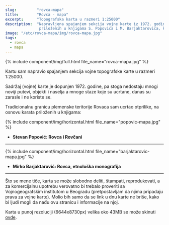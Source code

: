 ```yaml
---
slug:         "rovca-mapa"
title:        "Rovca - mapa"
excerpt:      "Topografska karta u razmeri 1:25000"
description:  "Napravljena spajanjem sekcija vojne karte iz 1972. godine, granica plemenske teritorije ucrtana na osnovu mapa
               priloženih u knjigama S. Popovića i M. Barjaktarovića, koje se takođe mogu naći ovde."
image: "/etc/rovca-mapa/img/rovca-mapa.jpg"
tags: 
  - rovca
  - mapa
---
```


{% include component/img/full.html file_name="rovca-mapa.jpg" %}

Kartu sam napravio spajanjem sekcija vojne topografske karte u razmeri 1:25000.

Sadržaj (vojne) karte je dopunjen 1972. godine, pa stoga nedostaju mnogi noviji putevi, objekti i naselja a mnoge staze koje su 
ucrtane, danas su zarasle i ne koriste se.

Tradicionalnu granicu plemenske teritorije Rovaca sam ucrtao otprilike, na osnovu karata priloženih u knjigama:

{% include component/img/horizontal.html file_name="popovic-mapa.jpg" %}
* **Stevan Popović: Rovca i Rovčani**

***

{% include component/img/horizontal.html file_name="barjaktarovic-mapa.jpg" %}
* **Mirko Barjaktarović: Rovca, etnološka monografija**

***

Što se mene tiče, karta se može slobodno deliti, štampati, reprodukovati, a za komercijalnu upotrebu verovatno bi trebalo
proveriti sa Vojnogeografskim institutom u Beogradu (pretpostavljam da njima pripadaju prava za vojne karte). Molio bih
samo da se link u dnu karte ne briše, kako bi ljudi mogli da nađu ovu stranicu i informacije na njoj.

Karta u punoj rezoluciji (6644x8730px) velika oko 43MB se može skinuti <a href="https://www.dropbox.com/s/6mjqc28tevxlfxu/rovca-mapa.jpg?dl=0" target="_blank">ovde</a>.
